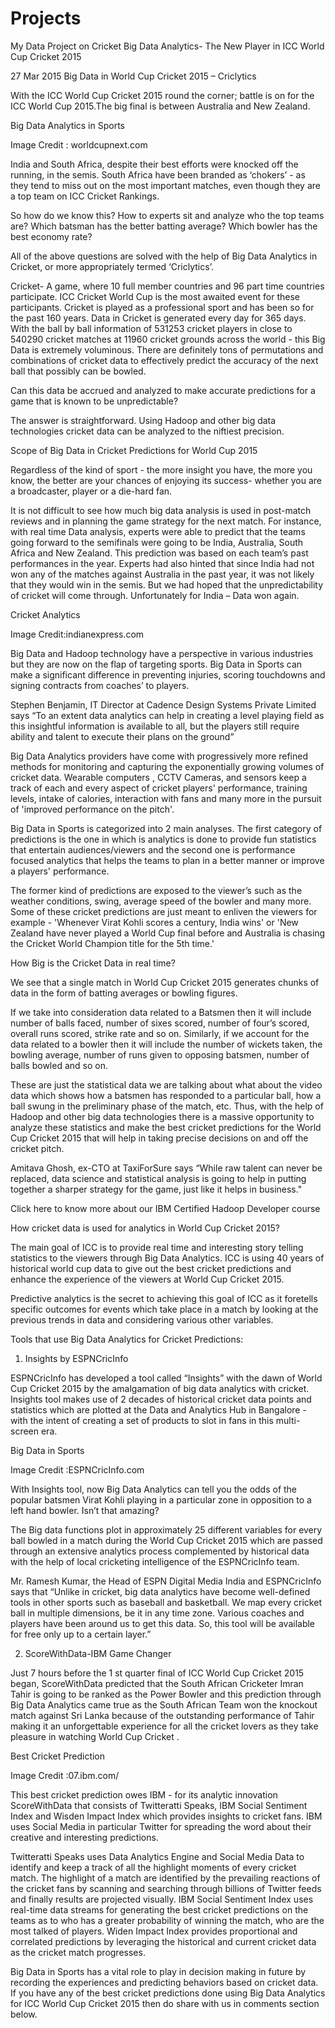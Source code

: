 # Projects
My Data Project on Cricket
Big Data Analytics- The New Player in ICC World Cup Cricket 2015

27 Mar 2015
Big Data in World Cup Cricket 2015 – Criclytics

With the ICC World Cup Cricket 2015 round the corner; battle is on for the ICC World Cup 2015.The big final is between Australia and New Zealand.

Big Data Analytics in Sports

Image Credit : worldcupnext.com

India and South Africa, despite their best efforts were knocked off the running, in the semis. South Africa have been branded as ‘chokers’ - as they tend to miss out on the most important matches, even though they are a top team on ICC Cricket Rankings.

So how do we know this? How to experts sit and analyze who the top teams are? Which batsman has the better batting average? Which bowler has the best economy rate?

All of the above questions are solved with the help of Big Data Analytics in Cricket, or more appropriately termed ‘Criclytics’.

Cricket- A game, where 10 full member countries and 96 part time countries participate. ICC Cricket World Cup is the most awaited event for these participants. Cricket is played as a professional sport and has been so for the past 160 years. Data in Cricket is generated every day for 365 days. With the ball by ball information of 531253 cricket players in close to 540290 cricket matches at 11960 cricket grounds across the world - this Big Data is extremely voluminous. There are definitely tons of permutations and combinations of cricket data to effectively predict the accuracy of the next ball that possibly can be bowled.

Can this data be accrued and analyzed to make accurate predictions for a game that is known to be unpredictable?

The answer is straightforward. Using  Hadoop and other big data technologies cricket data can be analyzed to the niftiest precision.

Scope of Big Data in Cricket Predictions for World Cup 2015

Regardless of the kind of sport - the more insight you have, the more you know, the better are your chances of enjoying its success- whether you are a broadcaster, player or a die-hard fan.

It is not difficult to see how much big data analysis is used in post-match reviews and in planning the game strategy for the next match. For instance, with real time Data analysis, experts were able to predict that the teams going forward to the semifinals were going to be India, Australia, South Africa and New Zealand. This prediction was based on each team’s past performances in the year. Experts had also hinted that since India had not won any of the matches against Australia in the past year, it was not likely that they would win in the semis. But we had hoped that the unpredictability of cricket will come through. Unfortunately for India – Data won again.

Cricket Analytics

Image Credit:indianexpress.com

Big Data and  Hadoop technology have a perspective in various industries but they are now on the flap of targeting sports. Big Data in Sports can make a significant difference in preventing injuries, scoring touchdowns and signing contracts from coaches’ to players.

Stephen Benjamin, IT Director at Cadence Design Systems Private Limited says “To an extent data analytics can help in creating a level playing field as this insightful information is available to all, but the players still require ability and talent to execute their plans on the ground”

Big Data Analytics providers have come with progressively more refined methods for monitoring and capturing the exponentially growing volumes of cricket data. Wearable computers , CCTV Cameras, and sensors keep a track of each and every aspect of cricket players' performance, training levels, intake of calories, interaction with fans and many more in the pursuit of 'improved performance on the pitch'.

Big Data in Sports is categorized into 2 main analyses. The first category of predictions is the one in which is analytics is done to provide fun statistics that entertain audiences/viewers and the second one is performance focused analytics that helps the teams to plan in a better manner or improve a players' performance. 

The former kind of predictions are exposed to the viewer’s such as the weather conditions, swing, average speed of the bowler and many more. Some of these cricket predictions are just meant to enliven the viewers for example - 'Whenever Virat Kohli scores a century, India wins' or 'New Zealand have never played a World Cup final before and Australia is chasing the Cricket World Champion title for the 5th time.'

How Big is the Cricket Data in real time?

We see that a single match in World Cup Cricket  2015 generates chunks of data in the form of batting averages or bowling figures.

If we take into consideration data related to a Batsmen then it will include number of balls faced, number of sixes scored, number of four’s scored, overall runs scored, strike rate and so on. Similarly, if we account for the data related to a bowler then it will include the number of wickets taken, the bowling average, number of runs given to opposing batsmen, number of balls bowled and so on. 

These are just the statistical data we are talking about what about the video data which shows how a batsmen has responded to a particular ball, how a ball swung in the preliminary phase of the match, etc. Thus, with the help of  Hadoop and other big data technologies there is a massive opportunity to analyze these statistics and make the best cricket predictions for the World Cup Cricket 2015 that will help in taking precise decisions on and off the cricket pitch.

Amitava Ghosh, ex-CTO at TaxiForSure says “While raw talent can never be replaced, data science and statistical analysis is going to help in putting together a sharper strategy for the game, just like it helps in business."

Click here to know more about our IBM Certified Hadoop Developer course

How cricket data is used for analytics in World Cup Cricket 2015?

The main goal of ICC is to provide real time and interesting story telling statistics to the viewers through Big Data Analytics. ICC is using 40 years of historical world cup data to give out the best cricket predictions and enhance the experience of the viewers at World Cup Cricket 2015.

Predictive analytics is the secret to achieving this goal of ICC as it foretells specific outcomes for events which take place in a match by looking at the previous trends in data and considering various other variables.

Tools that use Big Data Analytics for Cricket Predictions:

1) Insights by ESPNCricInfo

ESPNCricInfo has developed a tool called “Insights” with the dawn of World Cup Cricket 2015 by the amalgamation of big data analytics with cricket. Insights tool makes use of  2 decades of historical cricket data points and statistics which are plotted at the Data and Analytics Hub in Bangalore - with the intent of creating a set of products to slot in fans in this multi-screen era.

Big Data in Sports

Image Credit :ESPNCricInfo.com

With Insights tool, now Big Data Analytics can tell you the odds of the popular batsmen Virat Kohli playing in a particular zone in opposition to a left hand bowler. Isn’t that amazing?

The Big data functions plot in approximately 25 different variables for every ball bowled in a match during the World Cup Cricket 2015 which are passed through an extensive analytics process complemented by historical data with the help of local cricketing intelligence of the ESPNCricInfo team.

Mr. Ramesh Kumar, the Head of ESPN Digital Media India and ESPNCricInfo says that “Unlike in cricket, big data analytics have become well-defined tools in other sports such as baseball and basketball. We map every cricket ball in multiple dimensions, be it in any time zone. Various coaches and players have been around us to get this data. So, this tool will be available for free only up to a certain layer.”

2) ScoreWithData-IBM Game Changer

Just 7 hours before the 1 st quarter final of ICC World Cup Cricket 2015 began, ScoreWithData predicted that the South African Cricketer Imran Tahir is going to be ranked as the Power Bowler and this prediction through Big Data Analytics came true as the South African Team won the knockout match against Sri Lanka because of the outstanding performance of Tahir making it an unforgettable experience for all the cricket lovers as they take pleasure in watching World Cup Cricket .

Best Cricket Prediction

Image Credit :07.ibm.com/

This best cricket prediction owes IBM - for its analytic innovation ScoreWithData that consists of Twitteratti Speaks, IBM Social Sentiment Index and Wisden Impact Index which provides insights to cricket fans. IBM uses Social Media in particular Twitter for spreading the word about their creative and interesting predictions.

Twitteratti Speaks uses Data Analytics Engine and Social Media Data to identify and keep a track of all the highlight moments of every cricket match. The highlight of a match are identified by the prevailing reactions of the cricket fans by scanning and searching through billions of Twitter feeds and finally results are projected visually.
IBM Social Sentiment Index uses real-time data streams for generating the best cricket predictions on the teams as to who has a greater probability of winning the match, who are the most talked of players.
Widen Impact Index provides proportional and correlated predictions by leveraging the historical and current cricket data as the cricket match progresses.

Big Data in Sports has a vital role to play in decision making in future by recording the experiences and predicting behaviors based on cricket data. If you have any of the best cricket predictions done using Big Data Analytics for ICC World Cup Cricket 2015 then do share with us in comments section below.
